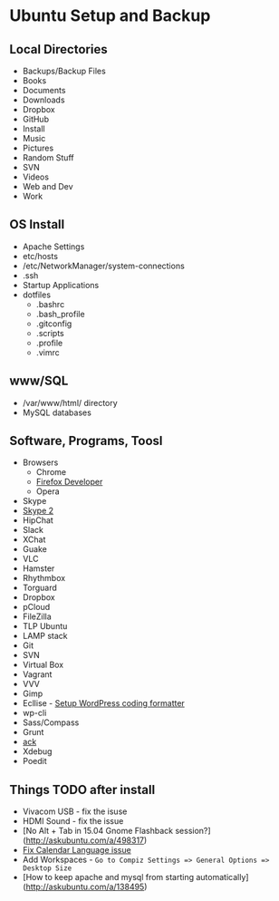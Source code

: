 # Ubuntu Setup and Backup

## Local Directories
* Backups/Backup Files
* Books
* Documents
* Downloads
* Dropbox
* GitHub
* Install
* Music
* Pictures
* Random Stuff
* SVN
* Videos
* Web and Dev
* Work

## OS Install
* Apache Settings
* etc/hosts
* /etc/NetworkManager/system-connections
* .ssh
* Startup Applications
* dotfiles
  * .bashrc
  * .bash_profile
  * .gitconfig
  * .scripts
  * .profile
  * .vimrc

## www/SQL
* /var/www/html/ directory
* MySQL databases

## Software, Programs, Toosl
* Browsers
  * Chrome
  * [Firefox Developer](http://askubuntu.com/a/548005)
  * Opera
* Skype
* [Skype 2](http://blog.metodiew.com/vtora-skype-instantsiya-secondary-skype-pod-ubuntu-12-04/)
* HipChat
* Slack
* XChat
* Guake
* VLC
* Hamster
* Rhythmbox
* Torguard
* Dropbox
* pCloud
* FileZilla
* TLP Ubuntu
* LAMP stack
* Git
* SVN
* Virtual Box
* Vagrant
* VVV
* Gimp
* Ecllise - [Setup WordPress coding formatter](https://github.com/metodiew/My-Misc/blob/master/Eclipse-PDT/eclipse-WordPress-formatter.xml)
* wp-cli
* Sass/Compass
* Grunt
* [ack](http://metodiew.com/install-ack-on-ubuntu/)
* Xdebug
* Poedit

## Things TODO after install
* Vivacom USB - fix the isuse
* HDMI Sound - fix the issue
* [No Alt + Tab in 15.04 Gnome Flashback session?] (http://askubuntu.com/a/498317)
* [Fix Calendar Language issue](http://askubuntu.com/a/288365)
* Add Workspaces - `Go to Compiz Settings => General Options => Desktop Size`
* [How to keep apache and mysql from starting automatically] (http://askubuntu.com/a/138495)
